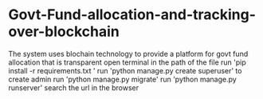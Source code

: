 # Govt-Fund-allocation-and-tracking-over-blockchain
The system uses blochain technology to provide a platform for govt fund allocation that is transparent 
open terminal in the path of the file
run 'pip install -r requirements.txt '
run 'python manage.py create superuser' to create admin
run 'python manage.py migrate'
run 'python manage.py runserver'
search the url in the browser
